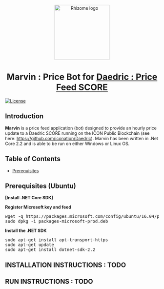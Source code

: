 <p align="center">
  <img 
    src="https://avatars1.githubusercontent.com/u/53635700?s=400&v=4" 
    width="180px"
    alt="Rhizome logo">
</p>

<h1 align="center">Marvin : Price Bot for <a href="https://github.com/iconation/Daedric" />Daedric : Price Feed SCORE </a> </h1>

[![License](https://img.shields.io/badge/License-Apache%202.0-blue.svg)](https://opensource.org/licenses/Apache-2.0)

## Introduction

**Marvin** is a price feed application (bot) designed to provide an hourly price update to a Daedric SCORE running on the ICON Public Blockchain (see here: https://github.com/iconation/Daedric). Marvin has been written in .Net Core 2.2 and is able to be run on either Windows or Linux OS.

## Table of Contents

  * [Prerequisites](https://github.com/rhizomeicx/marvin#Prerequisites (Ubuntu))

## Prerequisites (Ubuntu)

**[Install .NET Core SDK]**

**Register Microsoft key and feed**
<pre>
wget -q https://packages.microsoft.com/config/ubuntu/16.04/packages-microsoft-prod.deb -O packages-microsoft-prod.deb
sudo dpkg -i packages-microsoft-prod.deb
</pre>

**Install the .NET SDK**
<pre>
sudo apt-get install apt-transport-https
sudo apt-get update
sudo apt-get install dotnet-sdk-2.2
</pre>



## INSTALLATION INSTRUCTIONS : TODO

## RUN INSTRUCTIONS : TODO
